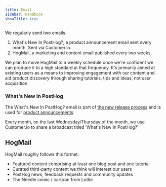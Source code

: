 ```yaml
---
title: Email
sidebar: Handbook
showTitle: true
---
```


We regularly send two emails. 

1. What's New In PostHog?, a product announcement email sent every month. Sent via Customer.io.
2. HogMail, a marketing and content email published every two weeks.

We plan to move HogMail to a weekly schedule once we're confident we can produce it to a high standard at that frequency. It's primarily aimed at existing users as a means to improving engagement with our content and aid product discovery through sharing tutorials, tips and ideas, not user acquisition.

### What's New In PostHog

The What's New In PostHog? email is part of [the new release process](/handbook/engineering/release-new-version) and is used for [product announcements](/handbook/growth/marketing/product-announcements).

Every month, on the last Wednesday/Thursday of the month, we use Customer.io to share a broadcast titled 'What's New In PostHog?'

## HogMail

HogMail roughly follows this format:

- Featured content comprising at least one blog post and one tutorial
- Curated third-party content we think will interest our users 
- PostHog news, feedback requests and community updates
- The Needle comic / cartoon from Lottie

